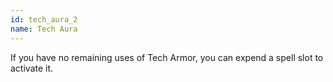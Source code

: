 ```yaml
---
id: tech_aura_2
name: Tech Aura
---
```

If you have no remaining uses of Tech Armor, you can expend a spell slot to activate it.

